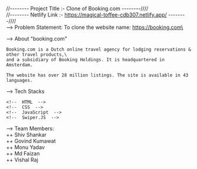 //-------- Project Title :- Clone of Booking.com --------////\
//-------- Netlify Link :- https://magical-toffee-cdb307.netlify.app/ --------////\
--> Problem Statement:
To clone the website name: https://booking.com\

--> About "booking.com"

    Booking.com is a Dutch online travel agency for lodging reservations & other travel products,\
    and a subsidiary of Booking Holdings. It is headquartered in Amsterdam.

    The website has over 28 million listings. The site is available in 43 languages.

--> Tech Stacks

    <!--  HTML  -->
    <!--  CSS  -->
    <!--  JavaScript  -->
    <!--  Swiper.JS  -->

--> Team Members:\
++ Shiv Shankar\
++ Govind Kumawat\
++ Monu Yadav\
++ Md Faizan\
++ Vishal Raj
